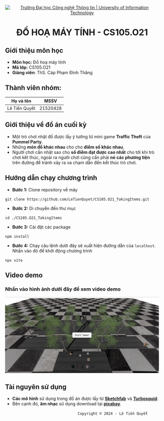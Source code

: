 <!-- Banner -->
<p align="center">
  <a href="https://www.uit.edu.vn/" title="Trường Đại học Công nghệ Thông tin" style="border: none;">
    <img src="https://i.imgur.com/WmMnSRt.png" alt="Trường Đại học Công nghệ Thông tin | University of Information Technology">
  </a>
</p>

<h1 align="center"><b>ĐỒ HOẠ MÁY TÍNH - CS105.O21</b></h>

## Giới thiệu môn học
* **Môn học:** Đồ hoạ máy tính
* **Mã lớp:** CS105.O21
* **Giảng viên**: ThS. Cáp Phạm Đình Thăng

## Thành viên nhóm: ##
|     Họ và tên     |    MSSV    |
| :---------------: | :--------: |
| Lê Tiến Quyết     | 21520428   |

## Giới thiệu về đồ án cuối kỳ
* Một trò chơi nhặt đồ được lấy ý tưởng từ mini game **Traffic Theft** của **Pummel Party**.
* Những **món đồ khác nhau** cho cho **điểm số khác nhau**.
* Người chơi cần nhặt sao cho **số điểm đạt được cao nhất** cho tới khi trò chơi kết thúc, ngoài ra người chơi cũng cần phải **né các phương tiện** trên đường để tránh xảy ra va chạm dẫn đến kết thúc trò chơi.

## Hướng dẫn chạy chương trình ##
* **Bước 1:** Clone repository về máy 
```
git clone https://github.com/LeTienQuyet/CS105.O21_TakingItems.git
```
* **Bước 2:** Di chuyển đến thư mục 
``` 
cd ./CS105.O21_TakingItems
```
* **Bước 3:** Cài đặt các package
```
npm install 
```
* **Bước 4:** Chạy câu lệnh dưới đây sẽ xuất hiện đường dẫn của `localhost`. Nhấn vào đó để khởi động chương trình 
```
npx vite
```
## Video demo 
### Nhấn vào hình ảnh dưới đây để xem video demo
[![Click here](https://raw.githubusercontent.com/LeTienQuyet/CS105.O21_TakingItems/main/startGame.png)](https://youtu.be/R14uZxxd5gQ)

## Tài nguyên sử dụng
* **Các mô hình** sử dụng trong đồ án được lấy từ [**Sketchfab**](https://sketchfab.com/search?type=models) và [**Turbosquid**](https://www.turbosquid.com/).
* Bên cạnh đó, **âm nhạc** sử dụng download tại [**pixabay**](https://pixabay.com/).

<!-- Footer -->
&emsp;&emsp;&emsp;&emsp;&emsp;&emsp;&emsp;&emsp;&emsp;&emsp;&emsp;&emsp;&emsp;&emsp;&emsp;&emsp;&emsp;`Copyright © 2024 - Lê Tiến Quyết`